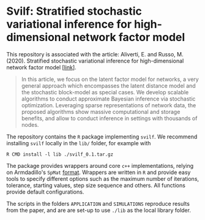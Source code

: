 # Svilf: Stratified stochastic variational inference for high-dimensional network factor model	

This repository is associated with the article: Aliverti, E. and Russo, M. (2020). Stratified stochastic variational inference for high-dimensional network factor model \[[link](https://arxiv.org/abs/0000.000)\].

> In this article, we focus on the latent factor model for networks, a very general
> approach which encompasses the latent distance model and the stochastic block-model as special cases. We
> develop scalable algorithms to conduct approximate Bayesian inference via stochastic optimization. Leveraging
> sparse representations of network data, the proposed algorithms show massive computational and storage
> benefits, and allow to conduct inference in settings with thousands of nodes.

The repository contains the `R` package implementing `svilf`.
We recommend installing `svilf` locally in the `lib/` folder, for example with

```
R CMD install -l lib ./svilf_0.1.tar.gz
```

The package provides wrappers around core `c++` implementations, relying on Armdadillo's `SpMat` [format](https://cran.r-project.org/web/packages/RcppArmadillo/vignettes/RcppArmadillo-sparseMatrix.pdf).
Wrappers are written in `R` and provide easy tools to specify different options such as the maximum number of iterations, tolerance, starting values, step size sequence and others.
All functions provide default configurations.

The scripts in the folders `APPLICATION` and `SIMULATIONS` reproduce results from the paper, and are are set-up to use `./lib` as the local library folder.

